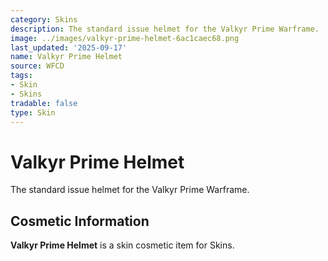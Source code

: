 ```yaml
---
category: Skins
description: The standard issue helmet for the Valkyr Prime Warframe.
image: ../images/valkyr-prime-helmet-6ac1caec68.png
last_updated: '2025-09-17'
name: Valkyr Prime Helmet
source: WFCD
tags:
- Skin
- Skins
tradable: false
type: Skin
---
```


# Valkyr Prime Helmet

The standard issue helmet for the Valkyr Prime Warframe.

## Cosmetic Information

**Valkyr Prime Helmet** is a skin cosmetic item for Skins.

